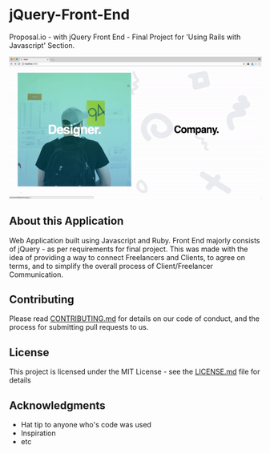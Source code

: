 # jQuery-Front-End
Proposal.io - with jQuery Front End - Final Project for 'Using Rails with Javascript' Section.

![alt text](preview.gif)

## About this Application

Web Application built using Javascript and Ruby. Front End majorly consists of jQuery - as per requirements for final project.
This was made with the idea of providing a way to connect Freelancers and Clients, to agree on terms, and to simplify the overall process of Client/Freelancer Communication.

## Contributing

Please read [CONTRIBUTING.md](CONTRIBUTING.md) for details on our code of conduct, and the process for submitting pull requests to us.

## License

This project is licensed under the MIT License - see the [LICENSE.md](LICENSE.md) file for details

## Acknowledgments

* Hat tip to anyone who's code was used
* Inspiration
* etc
